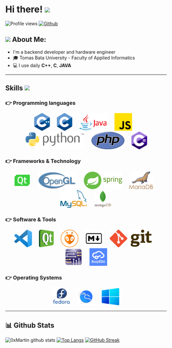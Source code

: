 # Hi there! <img src="https://github.com/TheDudeThatCode/TheDudeThatCode/blob/master/Assets/Hi.gif" width="35" />

![Profile views](https://visitor-badge.glitch.me/badge?page_id=0xMartin)
[![Github](https://img.shields.io/github/followers/0xMartin?label=Follow&style=social)](https://github.com/0xMartin)

## <img src="https://github.com/TheDudeThatCode/TheDudeThatCode/blob/master/Assets/Developer.gif" width="45" /> About Me:
- ‍I'm a backend developer and hardware engineer
- 🎓 Tomas Bata University - Faculty of Applied Informatics
- 💻 I use daily **C++**, **C**, **JAVA**

---

## Skills <img src = "https://media2.giphy.com/media/QssGEmpkyEOhBCb7e1/giphy.gif?cid=ecf05e47a0n3gi1bfqntqmob8g9aid1oyj2wr3ds3mg700bl&rid=giphy.gif" width = 32px>
### 👉 Programming languages
<p align="center" >
      <img src="./icons/lang/cpp.png" alt="C++" height="55"/> 
      &emsp;
      <img src="./icons/lang/c.png" alt="C" height="55"/> 
      &emsp;
      <img src="./icons/lang/java.png" alt="JAVA" height="55"/> 
      &emsp;
      <img src="./icons/lang/js.png" alt="JS" height="55"/> 
      &emsp;
      <img src="./icons/lang/python.png" alt="PYTHON" height="55"/> 
      &emsp;
      <img src="./icons/lang/php.png" alt="PHP" height="55"/> 
      &emsp;
      <img src="./icons/lang/c-sharp.png" alt="C#" height="55"/> 
</p>

### 👉 Frameworks & Technology
<p align="center" >
      <img src="./icons/frameworks/qt.png" alt="QT" height="55"/> 
      &emsp;
      <img src="./icons/frameworks/opengl.png" alt="OPEN GL" height="55"/> 
      &emsp;
      <img src="./icons/frameworks/spring.png" alt="SPRING" height="55"/> 
      &emsp;
      <img src="./icons/frameworks/mariadb.png" alt="MARIA DB" height="55"/> 
      &emsp;
      <img src="./icons/frameworks/mysql.png" alt="MY SQL" height="55"/> 
      &emsp;
      <img src="./icons/frameworks/mongodb.png" alt="MONGO DB" height="55"/> 
</p>

### 👉 Software & Tools
<p align="center" >
      <img src="./icons/tools/vscode.png" alt="VS CODE" height="55"/> 
      &emsp;
      <img src="./icons/tools/qtcreator.png" alt="QT CREATOR" height="55"/> 
      &emsp;
      <img src="./icons/tools/platformio.png" alt="PLATFORM.IO" height="55"/> 
      &emsp;
      <img src="./icons/tools/markdown.png" alt="MARKDOWN" height="55"/> 
      &emsp;
      <img src="./icons/tools/git.png" alt="GIT" height="55"/> 
      &emsp;
      <img src="./icons/tools/multisim.png" alt="Multisim/Ultiboard" height="55"/> 
      &emsp;
      <img src="./icons/tools/easyeda.png" alt="EasyEDA" height="55"/> 
</p>

### 👉 Operating Systems
<p align="center" >
      <img src="./icons/sys/fedora.png" alt="FEDORA" height="55"/> 
      &emsp;
      <img src="./icons/sys/kali.png" alt="KALI" height="55"/> 
      &emsp;
      <img src="./icons/sys/win.png" alt="WINDOWS" height="55"/> 
</p>


---

## 📊 Github Stats
![0xMartin github stats](https://github-readme-stats.vercel.app/api?username=0xMartin&show_icons=true&title_color=ffc857&icon_color=8ac926&text_color=daf7dc&bg_color=151515&hide=issues&count_private=true&include_all_commits=true)
[![Top Langs](https://github-readme-stats.vercel.app/api/top-langs/?username=0xMartin&layout=compact&text_color=daf7dc&bg_color=151515&hide=php)](https://github.com/anuraghazra/github-readme-stats)
[![GitHub Streak](https://github-readme-streak-stats.herokuapp.com/?user=0xMartin&theme=dark)](https://git.io/streak-stats)

